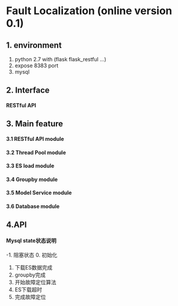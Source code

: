 # Fault Localization (online version 0.1)

## 1. environment
   1. python 2.7 with (flask flask_restful ...)
   2. expose 8383 port
   3. mysql 

## 2. Interface
#### RESTful API
    

## 3. Main feature

#### 3.1 RESTful API module

#### 3.2 Thread Pool module 

#### 3.3 ES load module

#### 3.4 Groupby module

#### 3.5 Model Service module

#### 3.6 Database module

## 4.API
#### Mysql state状态说明
-1. 阻塞状态
0. 初始化
1. 下载ES数据完成
2. groupby完成
3. 开始故障定位算法
4. ES下载超时
9. 完成故障定位


